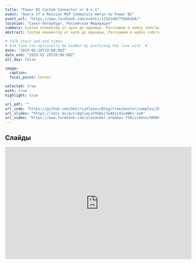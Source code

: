 ```yaml
---
title: "Power BI Custom Connector от 0 к 1"
event: "Awara IT и Russian MVP Community митап по Power BI"
event_url: "https://www.facebook.com/events/1158140777686168/"
location: "Санкт-Петербург, Российская Федерация"
summary: Custom коннектор от нуля до единицы. Расскажем о кейсе собственного опыта написания custom-коннектора для Power BI к Mango Office специалистом «общего» профиля.
abstract: Custom коннектор от нуля до единицы. Расскажем о кейсе собственного опыта написания custom-коннектора для Power BI к Mango Office специалистом «общего» профиля.

# Talk start and end times.
# End time can optionally be hidden by prefixing the line with `#`.
date: "2019-02-28T19:00:00Z"
date_end: "2019-02-28T20:00:00Z"
all_day: false

image:
  caption:
  focal_point: Center

selected: true
math: true
highlight: true

url_pdf: ""
url_code: "https://github.com/DmitriyVlasov/Blog/tree/master/samples/2019-02-28"
url_slides: "https://1drv.ms/p/s!AgCuaLvFOGbkj7w4AjL92umWKr-xeA"
url_video: "https://www.facebook.com/alexander.ermakov.758/videos/988080561402683/?hc_ref=ARRPJMvHTc3WDqaDQRlEtolvpWTWBfZ6gZ8xOwuyESmZq0EDh3P39aSAbmfoz0AXuC4"
---
```


## Слайды

<iframe src="https://onedrive.live.com/embed?cid=E46638C5BB68AE00&resid=E46638C5BB68AE00%21253496&authkey=AF0Z7xX4vSLnxuc&em=2" width="610px" height="367px" frameborder="0" scrolling="no"></iframe>